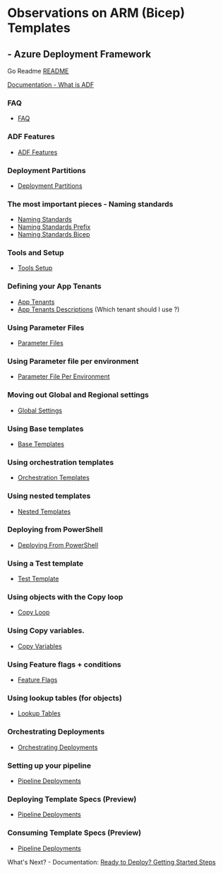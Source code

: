 #  Observations on ARM (Bicep) Templates # 

## - Azure Deployment Framework ## 
Go Readme [README](./README.md)

[Documentation - What is ADF](./ADF.md)

### FAQ

- [FAQ](./FAQ.md)

### ADF Features

- [ADF Features](./ADF_Features.md)

### Deployment Partitions

- [Deployment Partitions](./Deployment_Partitions.md)

### The most important pieces - Naming standards

- [Naming Standards](./Naming_Standards.md)
- [Naming Standards Prefix](./Naming_Standards_Prefix.md)
- [Naming Standards Bicep](./Naming_Standards_Bicep.md)

### Tools and Setup

- [Tools Setup](./Tools_Setup.md)

### Defining your App Tenants

- [App Tenants](./App_Tenants.md)
- [App Tenants Descriptions](./App_Tenants_Descriptions.md) (Which tenant should I use ?)

### Using Parameter Files

- [Parameter Files](./Parameter_Files.md)

### Using Parameter file per environment

- [Parameter File Per Environment](./Parameter_File_Per_Environment.md)

### Moving out Global and Regional settings

- [Global Settings](./Global_Settings.md)

### Using Base templates

- [Base Templates](./Orchestration_Templates.md)

### Using orchestration templates

- [Orchestration Templates](./Orchestration_Templates.md)

### Using nested templates

- [Nested Templates](./Orchestration_Templates.md)

### Deploying from PowerShell

- [Deploying From PowerShell](./Deploying_From_PowerShell.md)

### Using a Test template

- [Test Template](./Test_Template.md)

### Using objects with the Copy loop

- [Copy Loop](./Copy_Loop.md)

### Using Copy variables.

- [Copy Variables](./Copy_Variables.md)

### Using Feature flags + conditions

- [Feature Flags](./Feature_Flags.md)

### Using lookup tables (for objects)

- [Lookup Tables](./Lookup_Tables.md)

### Orchestrating Deployments

- [Orchestrating Deployments](./Orchestrating_Deployments.md)

### Setting up your pipeline

- [Pipeline Deployments](./Pipeline_Deployments.md)

### Deploying Template Specs (Preview)

- [Pipeline Deployments](./Template_Specs.md)

### Consuming Template Specs (Preview)

- [Pipeline Deployments](./Template_Specs_Client.md)


What's Next? - Documentation: [Ready to Deploy? Getting Started Steps](./Getting_Started.md)

